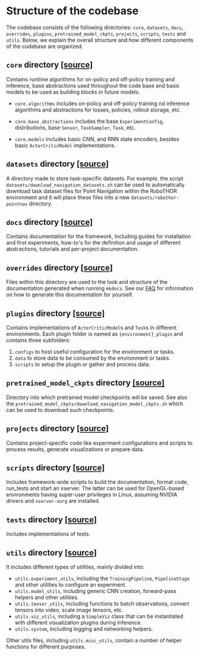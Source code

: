 # Structure of the codebase

The codebase consists of the following directories: `core`, `datasets`, `docs`, `overrides`, `plugins`,
`pretrained_model_ckpts`, `projects`, `scripts`, `tests` and `utils`. Below, we explain the overall structure and how
different components of the codebase are organized. 

## `core` directory [[source]](https://github.com/allenai/allenact/tree/master/core)

Contains runtime algorithms for on-policy and off-policy training and inference, base abstractions used throughout
the code base and basic models to be used as building blocks in future models.

* `core.algorithms` includes on-policy and off-policy training nd inference algorithms and abstractions for losses,
policies, rollout storage, etc.

* `core.base_abstractions` includes the base `ExperimentConfig`, distributions, base `Sensor`, `TaskSampler`, `Task`,
etc.

* `core.models` includes basic CNN, and RNN state encoders, besides basic `ActorCriticModel` implementations.

## `datasets` directory [[source]](https://github.com/allenai/allenact/tree/master/datasets)

A directory made to store task-specific datasets. For example, the script `datasets/download_navigation_datasets.sh` can
be used to automatically download task dataset files for Point Navigation within the RoboTHOR environment
and it will place these files into a new `datasets/robothor-pointnav` directory. 

## `docs` directory [[source]](https://github.com/allenai/allenact/tree/master/docs)

Contains documentation for the framework, including guides for installation and first experiments, how-to's for
the definition and usage of different abstractions, tutorials and per-project documentation.

## `overrides` directory [[source]](https://github.com/allenai/allenact/tree/master/overrides)

Files within this directory are used to the look and structure of the documentation generated when running `mkdocs`.
See our [FAQ](../FAQ.md) for information on how to generate this documentation for yourself. 

## `plugins` directory [[source]](https://github.com/allenai/allenact/tree/master/plugins)

Contains implementations of `ActorCriticModel`s and `Task`s in different environments. Each plugin folder is 
named as `{environment}_plugin` and contains three subfolders:

1. `configs` to host useful configuration for the environment or tasks.
1. `data` to store data to be consumed by the environment or tasks.
1. `scripts` to setup the plugin or gather and process data.

## `pretrained_model_ckpts` directory [[source]](https://github.com/allenai/allenact/tree/master/pretrained_model_ckpts)

Directory into which pretrained model checkpoints will be saved. See also the 
`pretrained_model_ckpts/download_navigation_model_ckpts.sh` which can be used to download such checkpoints.

## `projects` directory [[source]](https://github.com/allenai/allenact/tree/master/projects)

Contains project-specific code like experiment configurations and scripts to process results, generate visualizations
or prepare data.

## `scripts` directory [[source]](https://github.com/allenai/allenact/tree/master/scripts)

Includes framework-wide scripts to build the documentation, format code, run_tests and start an xserver. The latter can
be used for OpenGL-based environments having super-user privileges in Linux, assuming NVIDIA drivers and `xserver-xorg`
are installed.

## `tests` directory [[source]](https://github.com/allenai/allenact/tree/master/tests)

Includes implementations of tests.

## `utils` directory [[source]](https://github.com/allenai/allenact/tree/master/utils)

It includes different types of utilities, mainly divided into:

* `utils.experiment_utils`, including the `TrainingPipeline`, `PipelineStage` and other utilities to configure an
experiment.
* `utils.model_utils`, including generic CNN creation, forward-pass helpers and other utilities.
* `utils.tensor_utils`, including functions to batch observations, convert tensors into video, scale image tensors, etc.
* `utils.viz_utils`, including a `SimpleViz` class that can be instantiated with different visualization plugins during
inference.
* `utils.system`, including logging and networking helpers.

Other utils files, including `utils.misc_utils`, contain a number of helper functions for different purposes.
